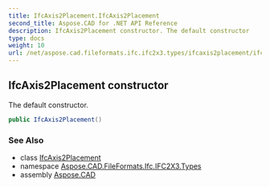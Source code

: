 ```yaml
---
title: IfcAxis2Placement.IfcAxis2Placement
second_title: Aspose.CAD for .NET API Reference
description: IfcAxis2Placement constructor. The default constructor
type: docs
weight: 10
url: /net/aspose.cad.fileformats.ifc.ifc2x3.types/ifcaxis2placement/ifcaxis2placement/
---
```

## IfcAxis2Placement constructor

The default constructor.

```csharp
public IfcAxis2Placement()
```

### See Also

* class [IfcAxis2Placement](../)
* namespace [Aspose.CAD.FileFormats.Ifc.IFC2X3.Types](../../ifcaxis2placement/)
* assembly [Aspose.CAD](../../../)


